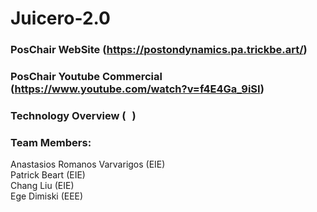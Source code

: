 # Juicero-2.0

### PosChair WebSite (https://postondynamics.pa.trickbe.art/)
### PosChair Youtube Commercial (https://www.youtube.com/watch?v=f4E4Ga_9iSI)
### Technology Overview (<img src="../images/SystemDiagram.png" height = "10" />)

### Team Members:
Anastasios Romanos Varvarigos (EIE) \
Patrick Beart (EIE) \
Chang Liu (EIE) \
Ege Dimiski (EEE) 
